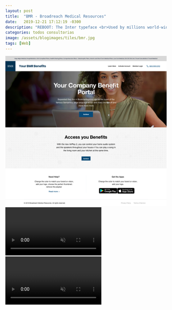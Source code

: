 ```yaml
---
layout: post
title:  "BMR - Broadreach Medical Resources"
date:   2019-12-21 17:12:19 -0300
description: "REBOOT: The Inter typeface <br>Used by millions world-wide, including big names like Unity, Pixar, GitHub, Mozilla, Figma and many others."
categories: todos consultorias
image: /assets/blogimages/tiles/bmr.jpg
tags: [Web]
---
```

<img class="post-image-full" src="/assets/blogimages/bmr-1.jpg">
<video autobuffer autoPlay loop muted><source src="/assets/blogimages/bmr-2.mp4" type="video/mp4" /></video>
<video autobuffer autoPlay loop muted><source src="/assets/blogimages/bmr-3.mp4" type="video/mp4" /></video>
